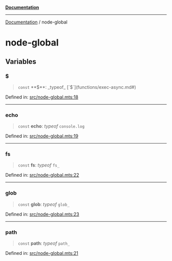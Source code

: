 [**Documentation**](README.md)

---

[Documentation](README.md) / node-global

# node-global

## Variables

### $

> `const` **$**: _typeof_ [`$`](functions/exec-async.md#)

Defined in: [src/node-global.mts:18](https://github.com/noshiro-pf/ts-repo-utils/blob/main/src/node-global.mts#L18)

---

### echo

> `const` **echo**: _typeof_ `console.log`

Defined in: [src/node-global.mts:19](https://github.com/noshiro-pf/ts-repo-utils/blob/main/src/node-global.mts#L19)

---

### fs

> `const` **fs**: _typeof_ `fs_`

Defined in: [src/node-global.mts:22](https://github.com/noshiro-pf/ts-repo-utils/blob/main/src/node-global.mts#L22)

---

### glob

> `const` **glob**: _typeof_ `glob_`

Defined in: [src/node-global.mts:23](https://github.com/noshiro-pf/ts-repo-utils/blob/main/src/node-global.mts#L23)

---

### path

> `const` **path**: _typeof_ `path_`

Defined in: [src/node-global.mts:21](https://github.com/noshiro-pf/ts-repo-utils/blob/main/src/node-global.mts#L21)
